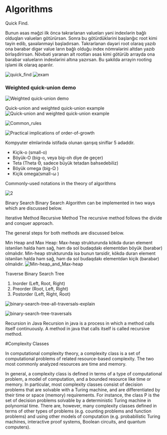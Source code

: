 # Algorithms

Quick Find. 

Bunun əsas məğzi ilk öncə təkrarlanan valueları yəni indexlərin bağlı olduqları valueları götürürsən. Sonra bu götürdüklərini başlanğıc root kimi təyin edib, şaxələnməyi başladırsan.
Təkrarlanan dəyəri root olaraq yazıb ona bərabər digər value ların bağlı olduğu index nömrələrini altdan yazıb birləşdirirsən. Növbəti yaranan alt rootları əsas kimi götürüb arrayda ona bərabər valueların indexlərini altına yazırsan.
Bu şəkildə arrayin rooting işləmi ilk olaraq aparılır.

![quick_find](https://user-images.githubusercontent.com/26926048/175805490-4548d3a3-6675-446b-b43d-b1dd7220244d.PNG)
![exam](https://user-images.githubusercontent.com/26926048/175805640-bed10817-90a9-431d-a828-8765441c9a69.PNG)

### Weighted quick-union demo

![Weighted quick-union demo](https://user-images.githubusercontent.com/26926048/175805784-a3bd6a90-8d57-4bb6-bc74-7441d6f6c4d2.PNG)

Quick-union and weighted quick-union example
![Quick-union and weighted quick-union example](https://user-images.githubusercontent.com/26926048/175805878-a344f71e-93a7-4d70-96b9-66864f500e73.PNG)


![Common_rules](https://user-images.githubusercontent.com/26926048/175981914-4ea9dad6-7382-4e4e-ab42-80a74b7935fd.PNG)

![Practical implications of order-of-growth](https://user-images.githubusercontent.com/26926048/175983266-6b932af7-95b9-4fd5-b5fe-1c265001b428.PNG)


Kompyuter elmlərində istifadə olunan qarışıq siniflər 5 ədəddir.
<ul>
<li>Kiçik-o (small-o)</li>
<li>Böyük-O (big-o, veya big-oh diye de geçer)</li>
<li>Teta (Theta Θ, sadece büyük tetadan bahsedebiliz)</li>
<li>Böyük omega (big-Ω )</li>
<li>Kiçik omega(small-ω )</li>
</ul> 

Commonly-used notations in the theory of algorithms

![2](https://user-images.githubusercontent.com/26926048/176417364-8c4c913d-2bef-4b05-8c6f-4b22350af43f.PNG)


Binary Search
Binary Search Algorithm can be implemented in two ways which are discussed below.

Iterative Method
Recursive Method
The recursive method follows the divide and conquer approach.

The general steps for both methods are discussed below.

Min Heap and Max Heap:
Max-heap strukturunda kökdə duran element istənilən halda həm sağ, həm də sol budaqdakı elementdən böyük (bərabər) olmalıdır. Min-heap strukturunda isə bunun tərsidir, kökdə duran element istənilən halda həm sağ, həm də sol budaqdakı elementdən kiçik (bərabər) olmalıdır. 
![Min-heap_and_Max-heap](https://user-images.githubusercontent.com/26926048/177139036-13b8dedd-e3fe-438a-a6f8-042e1e7d5cf3.PNG)



Traverse Binary Search Tree
<ol>
<li>Inorder (Left, Root, Right)</li>
<li>Preorder (Root, Left, Right)</li>
<li>Postorder (Left, Right, Root)</li>
</ol>




![binary-search-tree-all-traversals-explain](https://user-images.githubusercontent.com/26926048/177148504-a298aa5f-8f37-402a-8e91-a49bfb7adcd0.jpg)



![binary-search-tree-traversals](https://user-images.githubusercontent.com/26926048/177154565-e45f5af8-0f0d-4167-9985-d7f973f4bbf1.jpg)



Recursion in Java
Recursion in java is a process in which a method calls itself continuously. A method in java that calls itself is called recursive method.



#Complexity Classes

In computational complexity theory, a complexity class is a set of computational problems of related resource-based complexity. The two most commonly analyzed resources are time and memory.

In general, a complexity class is defined in terms of a type of computational problem, a model of computation, and a bounded resource like time or memory. In particular, most complexity classes consist of decision problems that are solvable with a Turing machine, and are differentiated by their time or space (memory) requirements. For instance, the class P is the set of decision problems solvable by a deterministic Turing machine in polynomial time. There are, however, many complexity classes defined in terms of other types of problems (e.g. counting problems and function problems) and using other models of computation (e.g. probabilistic Turing machines, interactive proof systems, Boolean circuits, and quantum computers).
